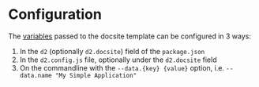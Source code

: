 # Configuration

The [variables](variables) passed to the docsite template can be configured in 3 ways:

1. In the `d2` (optionally `d2.docsite`) field of the `package.json`
2. In the `d2.config.js` file, optionally under the `d2.docsite` field
3. On the commandline with the `--data.{key} {value}` option, i.e. `--data.name "My Simple Application"`